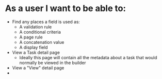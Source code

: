 # As a user I want to be able to:

- Find any places a field is used as:
  - A validation rule
  - A conditional criteria
  - A page rule
  - A concatenation value
  - A display field
- View a Task detail page
  - Ideally this page will contain all the metadata about a task that would normally be viewed in the builder
- View a "View" detail page
-
